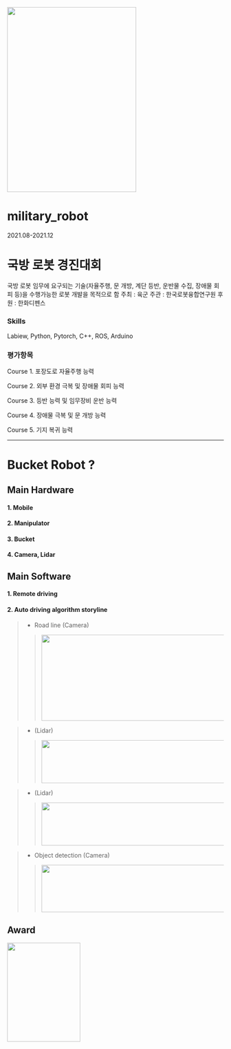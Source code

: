 <img src="https://user-images.githubusercontent.com/94532350/169046372-bd7713b9-0e67-470d-a8ab-8487d997d7b2.jpg" width="300" height="430">

# military_robot
2021.08-2021.12

# 국방 로봇 경진대회
국방 로봇 임무에 요구되는 기술(자율주행, 문 개방, 계단 등반, 운반물 수집, 장애물 회피 등)을 수행가능한 로봇 개발을 목적으로 함
주최 : 육군 
주관 : 한국로봇융합연구원
후원 : 한화디펜스

### Skills
 Labiew, Python, Pytorch, C++, ROS, Arduino

### 평가항목
Course 1. 포장도로 자율주행 능력

Course 2. 외부 환경 극복 및 장애물 회피 능력

Course 3. 등반 능력 및 임무장비 운반 능력

Course 4. 장애물 극복 및 문 개방 능력

Course 5. 기지 복귀 능력

---

# Bucket Robot ?

## Main Hardware
#### 1. Mobile

#### 2. Manipulator

#### 3. Bucket

#### 4. Camera, Lidar

## Main Software

#### 1. Remote driving

#### 2. Auto driving algorithm storyline

> - Road line (Camera)
>> <img src="https://user-images.githubusercontent.com/94532350/169049327-ab76e5a3-bbd8-4ec6-be32-d2abd2064ed8.png" width="500" height="200">

> - (Lidar)
>> <img src="https://user-images.githubusercontent.com/94532350/169049657-3193a854-c4bd-42b0-ad2e-03bbfb4d2330.png" width="500" height="100">

> - (Lidar)
>> <img src="https://user-images.githubusercontent.com/94532350/169049671-5a233a84-e7e8-4ae4-adc1-d19b63867a21.png" width="500" height="100">

> - Object detection (Camera)
>> <img src="https://user-images.githubusercontent.com/94532350/169049687-6b748868-8220-48c6-be61-90a180b656a1.png" width="500" height="110">

## Award
<img src="https://user-images.githubusercontent.com/94532350/169051324-779b97a7-8d75-49e8-8ef0-24fe03e43018.png" width="170" height="230">
